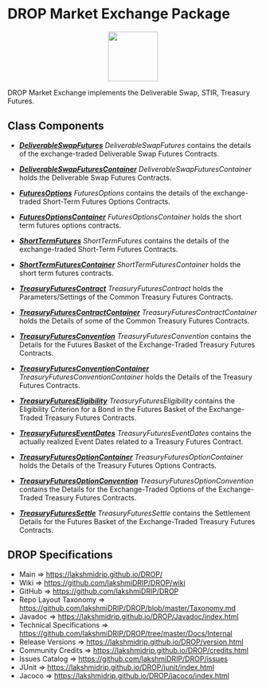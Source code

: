 # DROP Market Exchange Package

<p align="center"><img src="https://github.com/lakshmiDRIP/DROP/blob/master/DRIP_Logo.gif?raw=true" width="100"></p>

DROP Market Exchange implements the Deliverable Swap, STIR, Treasury Futures.


## Class Components

 * [***DeliverableSwapFutures***](https://github.com/lakshmiDRIP/DROP/tree/master/src/main/java/org/drip/market/exchange/DeliverableSwapFutures.java)
 <i>DeliverableSwapFutures</i> contains the details of the exchange-traded Deliverable Swap Futures
 Contracts.

 * [***DeliverableSwapFuturesContainer***](https://github.com/lakshmiDRIP/DROP/tree/master/src/main/java/org/drip/market/exchange/DeliverableSwapFuturesContainer.java)
 <i>DeliverableSwapFuturesContainer</i> holds the Deliverable Swap Futures Contracts.

 * [***FuturesOptions***](https://github.com/lakshmiDRIP/DROP/tree/master/src/main/java/org/drip/market/exchange/FuturesOptions.java)
 <i>FuturesOptions</i> contains the details of the exchange-traded Short-Term Futures Options Contracts.

 * [***FuturesOptionsContainer***](https://github.com/lakshmiDRIP/DROP/tree/master/src/main/java/org/drip/market/exchange/FuturesOptionsContainer.java)
 <i>FuturesOptionsContainer</i> holds the short term futures options contracts.

 * [***ShortTermFutures***](https://github.com/lakshmiDRIP/DROP/tree/master/src/main/java/org/drip/market/exchange/ShortTermFutures.java)
 <i>ShortTermFutures</i> contains the details of the exchange-traded Short-Term Futures Contracts.

 * [***ShortTermFuturesContainer***](https://github.com/lakshmiDRIP/DROP/tree/master/src/main/java/org/drip/market/exchange/ShortTermFuturesContainer.java)
 <i>ShortTermFuturesContainer</i> holds the short term futures contracts.

 * [***TreasuryFuturesContract***](https://github.com/lakshmiDRIP/DROP/tree/master/src/main/java/org/drip/market/exchange/TreasuryFuturesContract.java)
 <i>TreasuryFuturesContract</i> holds the Parameters/Settings of the Common Treasury Futures Contracts.

 * [***TreasuryFuturesContractContainer***](https://github.com/lakshmiDRIP/DROP/tree/master/src/main/java/org/drip/market/exchange/TreasuryFuturesContractContainer.java)
 <i>TreasuryFuturesContractContainer</i> holds the Details of some of the Common Treasury Futures Contracts.

 * [***TreasuryFuturesConvention***](https://github.com/lakshmiDRIP/DROP/tree/master/src/main/java/org/drip/market/exchange/TreasuryFuturesConvention.java)
 <i>TreasuryFuturesConvention</i> contains the Details for the Futures Basket of the Exchange-Traded Treasury
 Futures Contracts.

 * [***TreasuryFuturesConventionContainer***](https://github.com/lakshmiDRIP/DROP/tree/master/src/main/java/org/drip/market/exchange/TreasuryFuturesConventionContainer.java)
 <i>TreasuryFuturesConventionContainer</i> holds the Details of the Treasury Futures Contracts.

 * [***TreasuryFuturesEligibility***](https://github.com/lakshmiDRIP/DROP/tree/master/src/main/java/org/drip/market/exchange/TreasuryFuturesEligibility.java)
 <i>TreasuryFuturesEligibility</i> contains the Eligibility Criterion for a Bond in the Futures Basket of the
 Exchange-Traded Treasury Futures Contracts.

 * [***TreasuryFuturesEventDates***](https://github.com/lakshmiDRIP/DROP/tree/master/src/main/java/org/drip/market/exchange/TreasuryFuturesEventDates.java)
 <i>TreasuryFuturesEventDates</i> contains the actually realized Event Dates related to a Treasury Futures
 Contract.

 * [***TreasuryFuturesOptionContainer***](https://github.com/lakshmiDRIP/DROP/tree/master/src/main/java/org/drip/market/exchange/TreasuryFuturesOptionContainer.java)
 <i>TreasuryFuturesOptionContainer</i> holds the Details of the Treasury Futures Options Contracts.

 * [***TreasuryFuturesOptionConvention***](https://github.com/lakshmiDRIP/DROP/tree/master/src/main/java/org/drip/market/exchange/TreasuryFuturesOptionConvention.java)
 <i>TreasuryFuturesOptionConvention</i> contains the Details for the Exchange-Traded Options of the Exchange-
 Traded Treasury Futures Contracts.

 * [***TreasuryFuturesSettle***](https://github.com/lakshmiDRIP/DROP/tree/master/src/main/java/org/drip/market/exchange/TreasuryFuturesSettle.java)
 <i>TreasuryFuturesSettle</i> contains the Settlement Details for the Futures Basket of the Exchange-Traded
 Treasury Futures Contracts.


## DROP Specifications

 * Main                     => https://lakshmidrip.github.io/DROP/
 * Wiki                     => https://github.com/lakshmiDRIP/DROP/wiki
 * GitHub                   => https://github.com/lakshmiDRIP/DROP
 * Repo Layout Taxonomy     => https://github.com/lakshmiDRIP/DROP/blob/master/Taxonomy.md
 * Javadoc                  => https://lakshmidrip.github.io/DROP/Javadoc/index.html
 * Technical Specifications => https://github.com/lakshmiDRIP/DROP/tree/master/Docs/Internal
 * Release Versions         => https://lakshmidrip.github.io/DROP/version.html
 * Community Credits        => https://lakshmidrip.github.io/DROP/credits.html
 * Issues Catalog           => https://github.com/lakshmiDRIP/DROP/issues
 * JUnit                    => https://lakshmidrip.github.io/DROP/junit/index.html
 * Jacoco                   => https://lakshmidrip.github.io/DROP/jacoco/index.html

